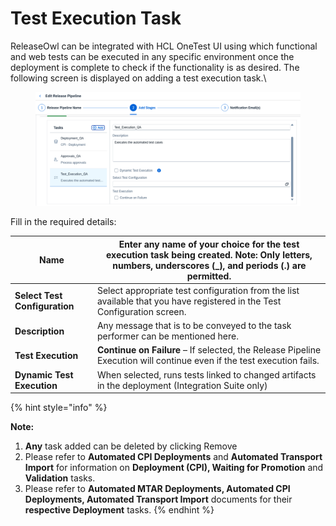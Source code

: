 # Test Execution Task

&#x20;ReleaseOwl can be integrated with HCL OneTest UI using which functional and web tests can be executed in any specific environment once the deployment is complete to check if the functionality is as desired. The following screen is displayed on adding a test execution task.\


<figure><img src="../../../.gitbook/assets/image (6) (1) (1) (1) (1) (1) (1) (1) (1) (1) (1) (1) (1) (1) (1) (1) (1) (1) (1).png" alt=""><figcaption></figcaption></figure>

Fill in the required details:

| **Name**                      | Enter any name of your choice for the test execution task being created. **Note:** Only letters, numbers, underscores (\_), and periods (.) are permitted. |
| ----------------------------- | ---------------------------------------------------------------------------------------------------------------------------------------------------------- |
| **Select Test Configuration** | Select appropriate test configuration from the list available that you have registered in the Test Configuration screen.                                   |
| **Description**               | Any message that is to be conveyed to the task performer can be mentioned here.                                                                            |
| **Test Execution**            | **Continue on Failure** – If selected, the Release Pipeline Execution will continue even if the test execution fails.                                      |
| **Dynamic Test Execution**    | When selected, runs tests linked to changed artifacts in the deployment (Integration Suite only)                                                           |



{% hint style="info" %}


**Note:**

1. **Any** task added can be deleted by clicking Remove
2. Please refer to **Automated CPI Deployments** and **Automated Transport Import** for information on **Deployment (CPI), Waiting for Promotion** and **Validation** tasks.
3. Please refer to **Automated MTAR Deployments, Automated CPI Deployments, Automated Transport Import** documents for their **respective Deployment** tasks.
{% endhint %}
